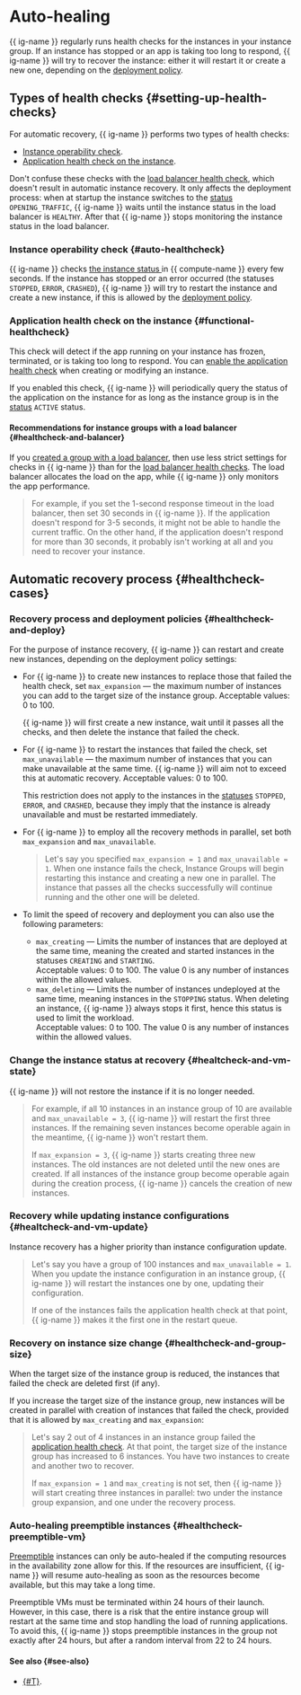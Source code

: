 # Auto-healing

{{ ig-name }} regularly runs health checks for the instances in your instance group. If an instance has stopped or an app is taking too long to respond, {{ ig-name }} will try to recover the instance: either it will restart it or create a new one, depending on the [deployment policy](policies/deploy-policy.md).

## Types of health checks {#setting-up-health-checks}

For automatic recovery, {{ ig-name }} performs two types of health checks:

* [Instance operability check](#auto-healthcheck).
* [Application health check on the instance](#functional-healthcheck).

Don't confuse these checks with the [load balancer health check](../../../load-balancer/concepts/health-check.md), which doesn't result in automatic instance recovery. It only affects the deployment process: when at startup the instance switches to the [status](statuses.md) `OPENING_TRAFFIC`, {{ ig-name }} waits until the instance status in the load balancer is `HEALTHY`. After that {{ ig-name }} stops monitoring the instance status in the load balancer.

### Instance operability check {#auto-healthcheck}

{{ ig-name }} checks [the instance status ](../vm-statuses.md)  in {{ compute-name }} every few seconds. If the instance has stopped or an error occurred (the statuses `STOPPED`, `ERROR`, `CRASHED`), {{ ig-name }} will try to restart the instance and create a new instance, if this is allowed by the [deployment policy](#healthcheck-and-deploy).

### Application health check on the instance {#functional-healthcheck}

This check will detect if the app running on your instance has frozen, terminated, or is taking too long to respond. You can [enable the application health check](../../operations/instance-groups/enable-autohealing.md) when creating or modifying an instance.

If you enabled this check, {{ ig-name }} will periodically query the status of the application on the instance for as long as the instance group is in the [status](statuses.md) `ACTIVE` status.

#### Recommendations for instance groups with a load balancer {#healthcheck-and-balancer}

If you [created a group with a load balancer](../../operations/instance-groups/create-with-balancer.md), then use less strict settings for checks in {{ ig-name }} than for the [load balancer health checks](../../../load-balancer/concepts/health-check.md). The load balancer allocates the load on the app, while {{ ig-name }} only monitors the app performance.

> For example, if you set the 1-second response timeout in the load balancer, then set 30 seconds in {{ ig-name }}. If the application doesn't respond for 3-5 seconds, it might not be able to handle the current traffic. On the other hand, if the application doesn't respond for more than 30 seconds, it probably isn't working at all and you need to recover your instance.

## Automatic recovery process {#healthcheck-cases}

### Recovery process and deployment policies {#healthcheck-and-deploy}

For the purpose of instance recovery, {{ ig-name }} can restart  and create new instances, depending on the deployment policy settings:

* For {{ ig-name }} to create new instances to replace those that failed the health check, set `max_expansion` — the maximum number of instances you can add to the target size of the instance group. Acceptable values: 0 to 100.

    {{ ig-name }} will first create a new instance, wait until it passes all the checks, and then delete the instance that failed the check.

* For {{ ig-name }} to restart the instances that failed the check, set `max_unavailable` — the maximum number of instances that you can make unavailable at the same time. {{ ig-name }} will aim not to exceed this at automatic recovery. Acceptable values: 0 to 100.

    This restriction does not apply to the instances in the [statuses](../vm-statuses.md) `STOPPED`, `ERROR`, and `CRASHED`, because they imply that the instance is already unavailable and must be restarted immediately.

* For {{ ig-name }} to employ all the recovery methods in parallel, set both `max_expansion` and `max_unavailable`.

    > Let's say you specified `max_expansion = 1` and `max_unavailable = 1`. When one instance fails the check, Instance Groups will begin restarting this instance and creating a new one in parallel. The instance that passes all the checks successfully will continue running and the other one will be deleted.

* To limit the speed of recovery and deployment you can also use the following parameters:
    * `max_creating` — Limits the number of instances that are deployed at the same time, meaning the created and started instances in the statuses `CREATING` and `STARTING`.<br>Acceptable values: 0 to 100. The value 0 is any number of instances within the allowed values.
    * `max_deleting` — Limits the number of instances undeployed at the same time, meaning instances in the `STOPPING` status. When deleting an instance, {{ ig-name }} always stops it first, hence this status is used to limit the workload.<br>Acceptable values: 0 to 100. The value 0 is any number of instances within the allowed values.

### Change the instance status at recovery {#healtcheck-and-vm-state}

{{ ig-name }} will not restore the instance if it is no longer needed.

> For example, if all 10 instances in an instance group of 10 are available and `max_unavailable = 3`, {{ ig-name }} will restart the first three instances. If the remaining seven instances become operable again in the meantime, {{ ig-name }} won't restart them.
>
> If `max_expansion = 3`, {{ ig-name }} starts creating three new instances. The old instances are not deleted until the new ones are created. If all instances of the instance group become operable again during the creation process, {{ ig-name }} cancels the creation of new instances.

### Recovery while updating instance configurations {#healtcheck-and-vm-update}

Instance recovery has a higher priority than instance configuration update.

> Let's say you have a group of 100 instances and `max_unavailable = 1`. When you update the instance configuration in an instance group, {{ ig-name }} will restart the instances one by one, updating their configuration.
>
>If one of the instances fails the application health check at that point, {{ ig-name }} makes it the first one in the restart queue.

### Recovery on instance size change {#healthcheck-and-group-size}

When the target size of the instance group is reduced, the instances that failed the check are deleted first (if any).

If you increase the target size of the instance group, new instances will be created in parallel with creation of instances that failed the check, provided that it is allowed by `max_creating` and `max_expansion`:

> Let's say 2 out of 4 instances in an instance group failed the [application health check](#functional-healthcheck). At that point, the target size of the instance group has increased to 6 instances. You have two instances to create and another two to recover.
>
>If `max_expansion = 1` and `max_creating` is not set, then {{ ig-name }} will start creating three instances in parallel: two under the instance group expansion, and one under the recovery process.

### Auto-healing preemptible instances {#healthcheck-preemptible-vm}

[Preemptible](../preemptible-vm.md) instances can only be auto-healed if the computing resources in the availability zone allow for this. If the resources are insufficient, {{ ig-name }} will resume auto-healing as soon as the resources become available, but this may take a long time.

Preemptible VMs must be terminated within 24 hours of their launch. However, in this case, there is a risk that the entire instance group will restart at the same time and stop handling the load of running applications. To avoid this, {{ ig-name }} stops preemptible instances in the group not exactly after 24 hours, but after a random interval from 22 to 24 hours.

#### See also {#see-also}

* [{#T}](../../operations/instance-groups/enable-autohealing.md).

